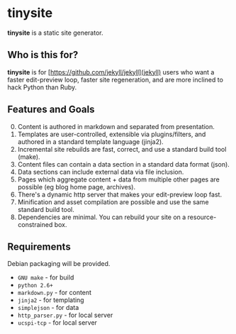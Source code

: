 # tinysite

**tinysite** is a static site generator.

## Who is this for?

**tinysite** is for [https://github.com/jekyll/jekyll](jekyll) users who want a faster edit-preview loop, faster site regeneration, and are more inclined to hack Python than Ruby.

## Features and Goals

0. Content is authored in markdown and separated from presentation.
0. Templates are user-controlled, extensible via plugins/filters, and authored in a standard template language (jinja2).
0. Incremental site rebuilds are fast, correct, and use a standard build tool (make).
0. Content files can contain a data section in a standard data format (json).
0. Data sections can include external data via file inclusion.
0. Pages which aggregate content + data from multiple other pages are possible (eg blog home page, archives).
0. There's a dynamic http server that makes your edit-preview loop fast.
0. Minification and asset compilation are possible and use the same standard build tool.
0. Dependencies are minimal. You can rebuild your site on a resource-constrained box.

## Requirements

Debian packaging will be provided.

- `GNU make` - for build
- `python 2.6+`
- `markdown.py` - for content
- `jinja2` - for templating
- `simplejson` - for data
- `http_parser.py` - for local server
- `ucspi-tcp` - for local server

